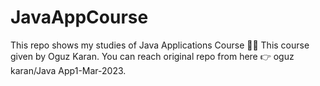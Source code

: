 # JavaAppCourse
This repo shows my studies of Java Applications Course 👩‍💻 This course given by Oguz Karan. 
You can reach original repo from here 👉 oguz karan/Java App1-Mar-2023.

